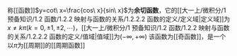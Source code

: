 称[[函数]]$y=cot\ x=\frac{cos\ x}{sin\ x}$为**余切函数**，它的[[大一上/微积分/1 预备知识/1.2 函数/1.2.2 映射与函数的关系/1.2.2.2 函数的定义/定义域|定义域]]为$x\ne k\pi(k=0,\pm1,\pm2,\cdots)$，[[大一上/微积分/1 预备知识/1.2 函数/1.2.2 映射与函数的关系/1.2.2.2 函数的定义/值域|值域]]为$(-\infty,+\infty)$
该函数为[[奇函数]]，是一个以$\pi$为[[周期]]的[[周期函数]]